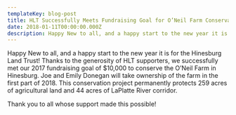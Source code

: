 ```yaml
---
templateKey: blog-post
title: HLT Successfully Meets Fundraising Goal for O’Neil Farm Conservation Project!
date: 2018-01-11T00:00:00.000Z
description: Happy New to all, and a happy start to the new year it is for the Hinesburg Land Trust! Thanks to the generosity of HLT supporters, we successfully met our 2017 fundraising goal of $10,000 to conserve the O’Neil Farm in Hinesburg.
---
```


Happy New to all, and a happy start to the new year it is for the Hinesburg Land Trust! Thanks to the generosity of HLT supporters, we successfully met our 2017 fundraising goal of $10,000 to conserve the O’Neil Farm in Hinesburg. Joe and Emily Donegan will take ownership of the farm in the first part of 2018. This conservation project permanently protects 259 acres of agricultural land and 44 acres of LaPlatte River corridor.

Thank you to all whose support made this possible!
